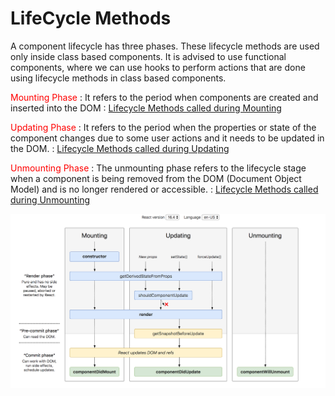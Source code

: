 # LifeCycle Methods
A component lifecycle has three phases. These lifecycle methods are used only inside class based components. 
It is advised to use functional components, where we can use hooks to perform actions that are done using lifecycle methods in class based components. 


<span style="color:red">Mounting Phase</span> 
: It refers to the period when components are created and inserted into the DOM
: [Lifecycle Methods called during Mounting](/React%20/LifeCycle%20Methods/Mounting.md)

<span style="color:red">Updating Phase</span>
: It refers to the period when the properties or state of the component changes due to some user actions and it needs to be updated in the DOM.
: [Lifecycle Methods called during Updating](/React%20/LifeCycle%20Methods/Updating.md)

<span style="color:red;">Unmounting Phase</span>
: The unmounting phase refers to the lifecycle stage when a component is being removed from the DOM (Document Object Model) and is no longer rendered or accessible.
: [Lifecycle Methods called during Unmounting](/React%20/LifeCycle%20Methods/Unmounting.md)

![LifecyleTree](/React%20/LifeCycle%20Methods/lifecycle.png)
